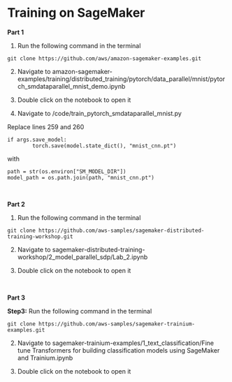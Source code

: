# Training on SageMaker

**Part 1** 

1. Run the following command in the terminal 

```
git clone https://github.com/aws/amazon-sagemaker-examples.git  
```
2. Navigate to amazon-sagemaker-examples/training/distributed_training/pytorch/data_parallel/mnist/pytorch_smdataparallel_mnist_demo.ipynb

3. Double click on the notebook to open it

4. Navigate to /code/train_pytorch_smdataparallel_mnist.py

Replace lines 259 and 260
```
if args.save_model:
        torch.save(model.state_dict(), "mnist_cnn.pt")
```

with 
```
path = str(os.environ["SM_MODEL_DIR"])
model_path = os.path.join(path, "mnist_cnn.pt")
```
&nbsp; 

**Part 2** 

1. Run the following command in the terminal 

```
git clone https://github.com/aws-samples/sagemaker-distributed-training-workshop.git
```

2. Navigate to sagemaker-distributed-training-workshop/2_model_parallel_sdp/Lab_2.ipynb

4. Double click on the notebook to open it

&nbsp; 


**Part 3** 

**Step3:** Run the following command in the terminal 
```
git clone https://github.com/aws-samples/sagemaker-trainium-examples.git 
```
2. Navigate to sagemaker-trainium-examples/1_text_classification/Fine tune Transformers for building classification models using SageMaker and Trainium.ipynb

4. Double click on the notebook to open it

